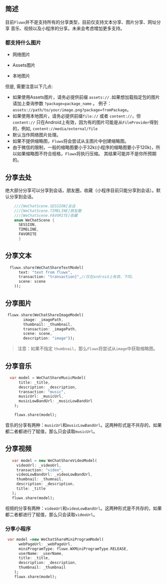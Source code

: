 ## 简述

目前`Fluwx`并不是支持所有的分享类型，目前仅支持文本分享、图片分享、网址分享
    音乐、视频以及小程序的分享。未来会考虑增加更多支持。

### 都支持什么图片

- 网络图片
  
- Assets图片

- 本地图片
  
但是, 需要注意以下几点:

- 如果使用Assets图片，请务必提供前缀 `assets://` .如果想加载指定包的图片请加上查询参数 `?package=package_name` 。 例子：`assets://path/to/your/image.png?package=fromPackage`。
- 如果使用本地图片，请务必提供前缀`file://` 或者 `content://`，但 `content://` 只在Android上有效，因为有的图片可能是从`FileProvider`得到的，例如, `content://media/external/file`
- 默认当作网络图片处理。
- 如果不提供缩略图，`Fluwx`将会尝试从主图片中创建缩略图。 
- 由于微信的限制，一般的缩略图要小于32k(小程序的缩略图要小于120k)，所以如果缩略图不符合规格，`Fluwx`将执行压缩。 其结果可能并不是你所预期的。

## 分享去处

绝大部分分享可以分享到会话，朋友圈，收藏（小程序目前只能分享到会话）。默认分享到会话。

```dart
    ///[WeChatScene.SESSION]会话
    ///[WeChatScene.TIMELINE]朋友圈
    ///[WeChatScene.FAVORITE]收藏
    enum WeChatScene {
      SESSION,
      TIMELINE,
      FAVORITE
      }
```

## 分享文本

```dart
  fluwx.share(WeChatShareTextModel(
      text: "text from fluwx",
      transaction: "transaction}",//仅在android上有效，下同。
      scene: scene
    ));
```

## 分享图片

```dart
 fluwx.share(WeChatShareImageModel(
        image: _imagePath,
        thumbnail: _thumbnail,
        transaction: _imagePath,
        scene: scene,
        description: "image"));
```

> 注意：如果不指定 `thumbnail`，那么`Fluwx`将尝试从`image`中获取缩略图。

## 分享音乐

```dart
  var model = WeChatShareMusicModel(
      title: _title,
      description: _description,
      transaction: "music",
      musicUrl: _musicUrl,
      musicLowBandUrl: _musicLowBandUrl
    );

    fluwx.share(model);
```

音乐的分享有两种：`musicUrl`和`musicLowBandUrl`。这两种形式是不共存的，如果
都二者都进行了赋值，那么只会读取`musicUrl`。

## 分享视频

```dart
   var model = new WeChatShareVideoModel(
     videoUrl: _videoUrl,
     transaction: "video",
     videoLowBandUrl: _videoLowBandUrl,
     thumbnail: _thumnail,
     description: _description,
     title: _title
   );
   fluwx.share(model);
```

视频的分享有两种：`videoUrl`和`videoLowBandUrl`。这两种形式是不共存的，如果
都二者都进行了赋值，那么只会读取`videoUrl`。

### 分享小程序

```dart
 var model =new WeChatShareMiniProgramModel(
      webPageUrl: _webPageUrl,
      miniProgramType: fluwx.WXMiniProgramType.RELEASE,
      userName: _userName,
      title: _title,
      description: _description,
      thumbnail: _thumbnail
    );
    fluwx.share(model);
```
